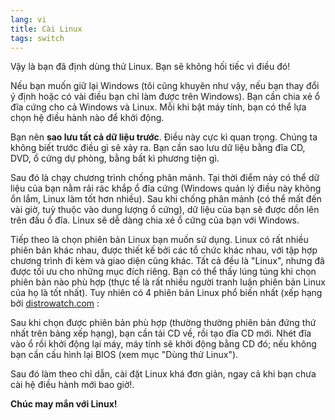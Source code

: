 ```yaml
---
lang: vi
title: Cài Linux
tags: switch
---
```


Vậy là bạn đã định dùng thử Linux. Bạn sẽ không hối tiếc vì điều đó!

Nếu bạn muốn giữ lại Windows (tôi cũng khuyên như vậy, nếu bạn thay đổi ý định hoặc 
có vài điều bạn chỉ làm được trên Windows). Bạn cần chia xẻ ổ đĩa cứng cho cả Windows 
và Linux. Mỗi khi bật máy tính, bạn có thể lựa chọn hệ điều hành nào để khởi động.

Bạn nên <b>sao lưu tất cả dữ liệu trước</b>. Điều này cực kì quan trọng. Chúng ta 
không biết trước điều gì sẽ xảy ra. Bạn cần sao lưu dữ liệu bằng đĩa CD, DVD, 
ổ cứng dự phòng, bằng bất kì phương tiện gì.

Sau đó là chạy chương trình chống phân mảnh. Tại thời điểm này có thể dữ liệu của bạn 
nằm rải rác khắp ổ đĩa cứng (Windows quản lý điều này không ổn lắm, Linux làm tốt hơn 
nhiều). Sau khi chống phân mảnh (có thể mất đến vài giờ, tuỳ thuộc vào dung lượng ổ cứng), 
dữ liệu của bạn sẽ được dồn lên trên đầu ổ đĩa. Linux sẽ dễ dàng chia xẻ ổ cứng của bạn 
với Windows.

Tiếp theo là chọn phiên bản Linux bạn muốn sử dụng. Linux có rất nhiều phiên bản khác 
nhau, được thiết kế bởi các tổ chức khác nhau, với tập hợp chương trình đi kèm và giao diện 
cũng khác. Tất cả đều là "Linux", nhưng đã được tối ưu cho những mục đích riêng. Bạn có thể 
thấy lúng túng khi chọn phiên bản nào phù hợp (thực tế là rất nhiều người tranh luận phiên 
bản Linux của họ là tốt nhất). Tuy nhiên có 4 phiên bản Linux phổ biến nhất (xếp hạng bởi 
<a href="http://www.distrowatch.com">distrowatch.com</a> :

<? make_distros_table() ?>

Sau khi chọn được phiên bản phù hợp (thường thường phiên bản đứng thứ nhất trên bảng 
xếp hạng), bạn cần tải CD về, rồi tạo đĩa CD mới. Nhét đĩa vào ổ rồi khởi động lại máy, 
máy tính sẽ khởi động bằng CD đó; nếu không bạn cần cấu hình lại BIOS (xem mục "Dùng thử Linux").

Sau đó làm theo chỉ dẫn, cài đặt Linux khá đơn giản, ngay cả khi bạn chưa cài hệ 
điều hành mới bao giờ!.

<b>Chúc may mắn với Linux!</b>

